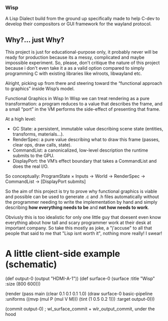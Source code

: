### Wisp

A Lisp Dialect build from the ground up specifically made to help C-dev to develop their 
compositors or GUI framework for the wayland protocol.

## Why?... just Why?

This project is just for educational-purpose only, it probably never will be ready for 
production because its a messy, complicated and maybe impossible experiment.
So, please, don't critique the nature of this project because i don't even take it a as a valid 
option compared to simply programming C with existing libraries like wlroots, libwayland etc.

Alright, picking up from there and steering toward the “functional approach to graphics” inside Wisp’s model.

Functional Graphics in Wisp
In Wisp we can treat rendering as a pure transformation: a program reduces to a value 
that describes the frame, and a small “port” in the VM performs the side-effect of presenting that frame.

At a high level:
- GC State: a persistent, immutable value describing scene state (entities, transforms, materials…).
- RenderSpec: a pure value describing what to draw this frame (passes, clear ops, draw calls, state).
- CommandList: a canonicalized, low-level description the runtime submits to the GPU.
- DisplayPort: the VM’s effect boundary that takes a CommandList and does the real I/O.

So conceptually: ProgramState × Inputs → World → RenderSpec → CommandList → [DisplayPort submits]


So the aim of this project is try to prove why functional graphics is viable and possible can be used to 
generate .c and .h files automatically without the programmer needing to write the implementation by hand 
and simply describing **how everything needs to be** and **not how needs to work**.

Obviusly this is too idealistic for only one little guy that doesent even know everything about how tall and 
scary programmer work at their desk at important company. So take this mostly as joke, a "j'accuse" to all that 
people that said to me that "Lisp isnt worth it", nothing more really! I swear!

# A little client-side example (schematic)
(def output-0 (output "HDMI-A-1"))
(def surface-0 (surface :title "Wisp" :size (800 600)))

(render
(pass main
(clear 0.1 0.1 0.1 1.0)
(draw surface-0 basic-pipeline
:uniforms ((mvp (mul P (mul V M)))
(tint (1 0.5 0.2 1)))
:target output-0)))

(commit output-0) ; wl_surface_commit + wlr_output_commit, under the hood
